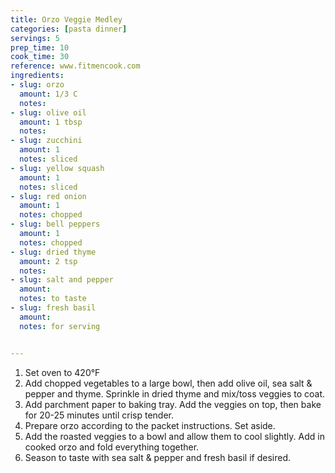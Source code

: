 ```yaml
---
title: Orzo Veggie Medley
categories: [pasta dinner]
servings: 5
prep_time: 10
cook_time: 30
reference: www.fitmencook.com
ingredients:
- slug: orzo
  amount: 1/3 C
  notes:
- slug: olive oil
  amount: 1 tbsp
  notes:
- slug: zucchini
  amount: 1
  notes: sliced
- slug: yellow squash
  amount: 1
  notes: sliced
- slug: red onion
  amount: 1
  notes: chopped
- slug: bell peppers
  amount: 1
  notes: chopped
- slug: dried thyme
  amount: 2 tsp
  notes:
- slug: salt and pepper
  amount:
  notes: to taste
- slug: fresh basil
  amount:
  notes: for serving


---
```


1. Set oven to 420°F
2. Add chopped vegetables to a large bowl, then add olive oil, sea salt & pepper and thyme. Sprinkle in dried thyme and mix/toss veggies to coat.
3. Add parchment paper to baking tray. Add the veggies on top, then bake for 20-25 minutes until crisp tender.
4. Prepare orzo according to the packet instructions. Set aside.
5. Add the roasted veggies to a bowl and allow them to cool slightly. Add in cooked orzo and fold everything together.
6. Season to taste with sea salt & pepper and fresh basil if desired.
